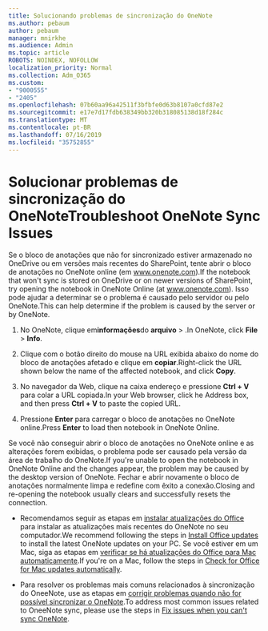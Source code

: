 ```yaml
---
title: Solucionando problemas de sincronização do OneNote
ms.author: pebaum
author: pebaum
manager: mnirkhe
ms.audience: Admin
ms.topic: article
ROBOTS: NOINDEX, NOFOLLOW
localization_priority: Normal
ms.collection: Adm_O365
ms.custom:
- "9000555"
- "2405"
ms.openlocfilehash: 07b60aa96a42511f3bfbfe0d63b8107a0cfd87e2
ms.sourcegitcommit: e17e7d17fdb638349bb320b318085138d18f284c
ms.translationtype: MT
ms.contentlocale: pt-BR
ms.lasthandoff: 07/16/2019
ms.locfileid: "35752855"
---
```

# <a name="troubleshoot-onenote-sync-issues"></a><span data-ttu-id="05250-102">Solucionar problemas de sincronização do OneNote</span><span class="sxs-lookup"><span data-stu-id="05250-102">Troubleshoot OneNote Sync Issues</span></span>

<span data-ttu-id="05250-103">Se o bloco de anotações que não for sincronizado estiver armazenado no OneDrive ou em versões mais recentes do SharePoint, tente abrir o bloco de anotações no OneNote online (em www.onenote.com).</span><span class="sxs-lookup"><span data-stu-id="05250-103">If the notebook that won't sync is stored on OneDrive or on newer versions of SharePoint, try opening the notebook in OneNote Online (at www.onenote.com).</span></span> <span data-ttu-id="05250-104">Isso pode ajudar a determinar se o problema é causado pelo servidor ou pelo OneNote.</span><span class="sxs-lookup"><span data-stu-id="05250-104">This can help determine if the problem is caused by the server or by OneNote.</span></span>

1. <span data-ttu-id="05250-105">No OneNote, clique em**informações**do **arquivo** > .</span><span class="sxs-lookup"><span data-stu-id="05250-105">In OneNote, click **File** > **Info**.</span></span>

2. <span data-ttu-id="05250-106">Clique com o botão direito do mouse na URL exibida abaixo do nome do bloco de anotações afetado e clique em **copiar**.</span><span class="sxs-lookup"><span data-stu-id="05250-106">Right-click the URL shown below the name of the affected notebook, and click **Copy**.</span></span>

3. <span data-ttu-id="05250-107">No navegador da Web, clique na caixa endereço e pressione **Ctrl + V** para colar a URL copiada.</span><span class="sxs-lookup"><span data-stu-id="05250-107">In your Web browser, click he Address box, and then press **Ctrl + V** to paste the copied URL.</span></span>

4. <span data-ttu-id="05250-108">Pressione **Enter** para carregar o bloco de anotações no OneNote online.</span><span class="sxs-lookup"><span data-stu-id="05250-108">Press **Enter** to load then notebook in OneNote Online.</span></span>

<span data-ttu-id="05250-109">Se você não conseguir abrir o bloco de anotações no OneNote online e as alterações forem exibidas, o problema pode ser causado pela versão da área de trabalho do OneNote.</span><span class="sxs-lookup"><span data-stu-id="05250-109">If you're unable to open the notebook in OneNote Online and the changes appear, the problem may be caused by the desktop version of OneNote.</span></span> <span data-ttu-id="05250-110">Fechar e abrir novamente o bloco de anotações normalmente limpa e redefine com êxito a conexão.</span><span class="sxs-lookup"><span data-stu-id="05250-110">Closing and re-opening the notebook usually clears and successfully resets the connection.</span></span>

* <span data-ttu-id="05250-111">Recomendamos seguir as etapas em [instalar atualizações do Office](https://support.office.com/article/Install-Office-updates-2ab296f3-7f03-43a2-8e50-46de917611c5) para instalar as atualizações mais recentes do OneNote no seu computador.</span><span class="sxs-lookup"><span data-stu-id="05250-111">We recommend following the steps in [Install Office updates](https://support.office.com/article/Install-Office-updates-2ab296f3-7f03-43a2-8e50-46de917611c5) to install the latest OneNote updates on your PC.</span></span> <span data-ttu-id="05250-112">Se você estiver em um Mac, siga as etapas em [verificar se há atualizações do Office para Mac automaticamente](https://support.office.com/article/update-office-for-mac-automatically-bfd1e497-c24d-4754-92ab-910a4074d7c1).</span><span class="sxs-lookup"><span data-stu-id="05250-112">If you're on a Mac, follow the steps in [Check for Office for Mac updates automatically](https://support.office.com/article/update-office-for-mac-automatically-bfd1e497-c24d-4754-92ab-910a4074d7c1).</span></span>

* <span data-ttu-id="05250-113">Para resolver os problemas mais comuns relacionados à sincronização do OneeNote, use as etapas em [corrigir problemas quando não for possível sincronizar o OneNote](https://support.office.com/article/Fix-issues-when-you-can-t-sync-OneNote-299495ef-66d1-448f-90c1-b785a6968d45).</span><span class="sxs-lookup"><span data-stu-id="05250-113">To address most common issues related to OneeNote sync, please use the steps in [Fix issues when you can't sync OneNote](https://support.office.com/article/Fix-issues-when-you-can-t-sync-OneNote-299495ef-66d1-448f-90c1-b785a6968d45).</span></span>
